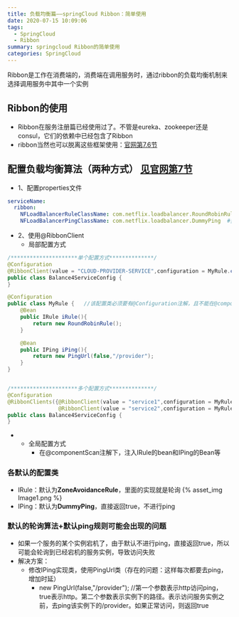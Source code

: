 ```yaml
---
title: 负载均衡篇——springCloud Ribbon：简单使用
date: 2020-07-15 10:09:06
tags:
  - SpringCloud
  - Ribbon
summary: springcloud Ribbon的简单使用
categories: SpringCloud
---
```

Ribbon是工作在消费端的，消费端在调用服务时，通过ribbon的负载均衡机制来选择调用服务中其中一个实例

## Ribbon的使用 ##
- Ribbon在服务注册篇已经使用过了。不管是eureka、zookeeper还是consul，它们的依赖中已经包含了Ribbon
- ribbon当然也可以脱离这些框架使用：[官网第7.6节](https://cloud.spring.io/spring-cloud-static/spring-cloud-netflix/2.2.0.RELEASE/reference/html/#spring-cloud-ribbon-without-eureka)  

## 配置负载均衡算法（两种方式） [见官网第7节](https://cloud.spring.io/spring-cloud-static/spring-cloud-netflix/2.2.0.RELEASE/reference/html/#customizing-the-ribbon-client) 
- 1、配置properties文件
``` yaml
serviceName:
  ribbon:
    NFLoadBalancerRuleClassName: com.netflix.loadbalancer.RoundRobinRule   #指定哪个服务使用哪个负载均衡算法
    NFLoadBalancerPingClassName: com.netflix.loadbalancer.DummyPing  #指定哪个服务使用哪种服务存活检测
```
- 2、使用@RibbonClient
	- 局部配置方式

``` java
/*********************单个配置方式**************/
@Configuration
@RibbonClient(value = "CLOUD-PROVIDER-SERVICE",configuration = MyRule.class)
public class Balance4ServiceConfig {
}

@Configuration
public class MyRule {   //该配置类必须要有@Configuration注解，且不能在@componentScan注解下。否则就变成全局Client的配置了
    @Bean
    public IRule iRule(){
        return new RoundRobinRule();
    }

    @Bean
    public IPing iPing(){
        return new PingUrl(false,"/provider");
    }
}


/*********************多个配置方式**************/
@Configuration
@RibbonClients({@RibbonClient(value = "service1",configuration = MyRule1.class),
                @RibbonClient(value = "service2",configuration = MyRule2.class)})
public class Balance4ServiceConfig {
}
```
- 
	- 全局配置方式
		- 在@componentScan注解下，注入IRule的bean和IPing的Bean等

### 各默认的配置类 ###
- IRule：默认为**ZoneAvoidanceRule**，里面的实现就是轮询
{% asset_img Image1.png  %}
- IPing：默认为**DummyPing**，直接返回true，不进行ping


### 默认的轮询算法+默认ping规则可能会出现的问题 ###
- 如果一个服务的某个实例宕机了，由于默认不进行ping，直接返回true，所以可能会轮询到已经宕机的服务实例，导致访问失败
- 解决方案：
	- 修改IPing实现类，使用PingUrl类（存在的问题：这样每次都要去ping，增加时延）
		- new PingUrl(false,"/provider");  //第一个参数表示http访问ping，true表示http。第二个参数表示实例下的路径。表示访问服务实例之前，去ping该实例下的/provider。如果正常访问，则返回true
